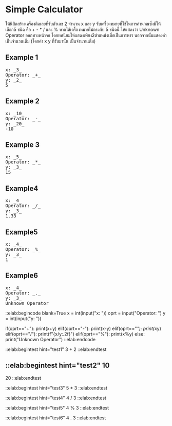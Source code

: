 # Simple Calculator

ให้นิสิตสร้างเครื่องคิดเลยที่รับตัวเลข 2 จำนวน x และ y รับเครื่องหมายที่ใช้ในการคำนวณซึ่งมีให้เลือก5 ชนิด คือ + - *
/ และ % หากใส่เครื่องหมายไม่ตรงกับ 5 ชนิดนี้ ให้แสดงว่า Unknown Operator ออกทางหน้าจอ โดยทศนิยมให้แสดงเพียง2ตำแหน่งเมื่อเป็นการหาร นอกจากนั้นแสดงค่าเป็นจำนวนเต็ม (โดยค่า x y ที่รับมานั้น เป็นจำนวนเต็ม)

## Example 1
<pre class="output">
x: _3_
Operator: _+_
y: _2_
5
</pre>

## Example 2
<pre class="output">
x: _10_
Operator: _-_
y: _20_
-10
</pre>

## Example 3
<pre class="output">
x: _5_
Operator: _*_
y: _3_
15
</pre>

Example4
--------
<pre class="output">
x: _4_
Operator: _/_
y: _3_
1.33
</pre>

Example5
---------
<pre class="output">
x: _4_
Operator: _%_
y: _3_
1
</pre>

Example6
---------
<pre class="output">
x: _4_
Operator: _._
y: _3_
Unknown Operator
</pre>

::elab:begincode blank=True
x = int(input("x: "))
oprt = input("Operator: ")
y = int(input("y: "))

if(oprt=="+"):
  print(x+y)
elif(oprt=="-"):
  print(x-y)
elif(oprt=="*"):
  print(x*y)
elif(oprt=="/"):
  print(f"{x/y:.2f}")
elif(oprt=="%"):
  print(x%y)
else:
  print("Unknown Operator")
::elab:endcode

::elab:begintest hint="test1"
3
+
2
::elab:endtest

::elab:begintest hint="test2"
10
-
20
::elab:endtest

::elab:begintest hint="test3"
5
*
3
::elab:endtest

::elab:begintest hint="test4"
4
/
3
::elab:endtest

::elab:begintest hint="test5"
4
%
3
::elab:endtest

::elab:begintest hint="test6"
4
.
3
::elab:endtest